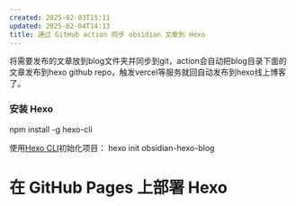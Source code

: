 ```yaml
---
created: 2025-02-03T15:11
updated: 2025-02-04T14:13
title: 通过 GitHub action 同步 obsidian 文章到 Hexo
---
```

将需要发布的文章放到blog文件夹并同步到git，action会自动把blog目录下面的文章发布到hexo github repo，触发vercel等服务就回自动发布到hexo线上博客了。


### 安装 Hexo
npm install -g hexo-cli

使用[Hexo CLI](https://hexo.io/docs/index.html#Installation)初始化项目：
hexo init obsidian-hexo-blog


# 在 GitHub Pages 上部署 Hexo